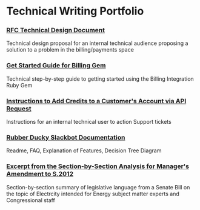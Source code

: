 # Technical Writing Portfolio

### [RFC Technical Design Document](https://github.com/s-wigg/technicalWritingPortfolio/blob/main/RFC-Access%20all%20product%20tiers%20without%20credit%20card%20for%20internal%20users.pdf)
Technical design proposal for an internal technical audience proposing a solution to a problem in the billing/payments space

### [Get Started Guide for Billing Gem](https://github.com/s-wigg/technicalWritingPortfolio/blob/main/Get%20Started%20Guide%20for%20Billing%20Gem.md)
Technical step-by-step guide to getting started using the Billing Integration Ruby Gem

### [Instructions to Add Credits to a Customer's Account via API Request](https://github.com/s-wigg/technicalWritingPortfolio/blob/main/Request%20for%20Credits.pdf)
Instructions for an internal technical user to action Support tickets

### [Rubber Ducky Slackbot Documentation](https://github.com/s-wigg/Rubber-Ducky-Chatbot/blob/master/README.md)
Readme, FAQ, Explanation of Features, Decision Tree Diagram

### [Excerpt from the Section-by-Section Analysis for Manager's Amendment to S.2012](https://github.com/s-wigg/technicalWritingPortfolio/blob/main/Excerpt%20from%20the%20Section-by-Section%20Analysis%20for%20Manager's%20Amendment%20to%20S.2012%20.pdf)
Section-by-section summary of legislative language from a Senate Bill on the topic of Electrcity intended for Energy subject matter experts and Congressional staff
